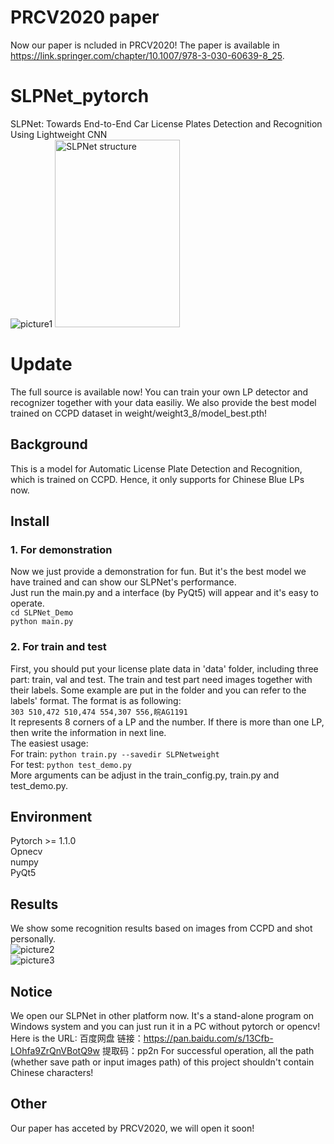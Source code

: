 # PRCV2020 paper
Now our paper is ncluded in PRCV2020! The paper is available in https://link.springer.com/chapter/10.1007/978-3-030-60639-8_25.
# SLPNet_pytorch
SLPNet: Towards End-to-End Car License Plates Detection and Recognition Using Lightweight CNN<br>
![picture1](https://github.com/JackEasson/SLPNet_pytorch/tree/master/example_pictures/structure.jpg)
<img src="https://github.com/JackEasson/SLPNet_pytorch/tree/master/example_pictures/structure.jpg" width = "200" height = "300" alt="SLPNet structure" align=center/><br>

# Update
The full source is available now! You can train your own LP detector and recognizer together with your data easiliy. We also provide the best model trained on CCPD dataset in weight/weight3_8/model_best.pth!

## Background
This is a model for Automatic License Plate Detection and Recognition, which is trained on CCPD. Hence, it only supports for Chinese Blue LPs now.

## Install
### 1. For demonstration
Now we just provide a demonstration for fun. But it's the best model we have trained and can show our SLPNet's performance.<br>
Just run the main.py and a interface (by PyQt5) will appear and it's easy to operate.<br>
`cd SLPNet_Demo`<br>
`python main.py`

### 2. For train and test
First, you should put your license plate data in 'data' folder, including three part: train, val and test. The train and test part need images together with their labels. Some example are put in the folder and you can refer to the labels' format. The format is as following:<br>
`303 510,472 510,474 554,307 556,皖AG1191`<br>
It represents 8 corners of a LP and the number. If there is more than one LP, then write the information in next line.<br>
The easiest usage:<br>
For train: `python train.py --savedir SLPNetweight`<br>
For test: `python test_demo.py`<br>
More arguments can be adjust in the train_config.py, train.py and test_demo.py.

## Environment
Pytorch >= 1.1.0<br>
Opnecv<br>
numpy<br>
PyQt5<br>

## Results
We show some recognition results based on images from CCPD and shot personally.<br>
![picture2](https://github.com/JackEasson/SLPNet_pytorch/tree/master/example_pictures/example3.PNG)<br>
![picture3](https://github.com/JackEasson/SLPNet_pytorch/tree/master/example_pictures/example4.PNG)

## Notice
We open our SLPNet in other platform now. It's a stand-alone program on Windows system and you can just run it in a PC without pytorch or opencv! Here is the URL: 百度网盘 链接：https://pan.baidu.com/s/13Cfb-LOhfa9ZrQnVBotQ9w    提取码：pp2n
For successful operation, all the path (whether save path or input images path) of this project shouldn't contain Chinese characters!

## Other
Our paper has acceted by PRCV2020, we will open it soon!
